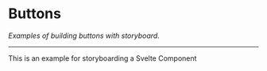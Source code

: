 # Buttons

_Examples of building buttons with storyboard._

---

This is an example for storyboarding a Svelte Component
